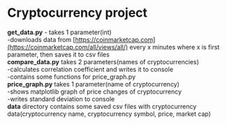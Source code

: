 # Cryptocurrency project  
**get_data.py** - takes 1 parameter(int)  
-downloads data from [https://coinmarketcap.com](https://coinmarketcap.com/all/views/all/) every x minutes where x is first parameter, then saves it to csv files  
**compare_data.py** takes 2 parameters(names of cryptocurrencies)  
-calculates correlation coefficient and writes it to console  
-contains some functions for price_graph.py  
**price_graph.py** takes 1 parameter(name of cryptocurrency)  
-shows matplotlib graph of price changes of cryptocurrency  
-writes standard deviation to console  
**data** directory contains some saved csv files with cryptocurrency data(cryptocurrency name, cryptocurrency symbol, price, market cap)  
